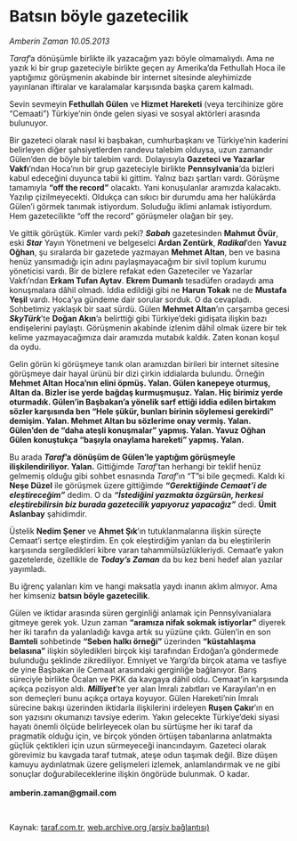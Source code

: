 # Batsın böyle gazetecilik

*Amberin Zaman 10.05.2013*

<div class="yazi"><p><i>Taraf</i>’a dönüşümle birlikte ilk yazacağım yazı böyle olmamalıydı. Ama ne yazık ki bir grup gazeteciyle birlikte geçen ay Amerika’da Fethullah Hoca ile yaptığımız görüşmenin akabinde bir internet sitesinde aleyhimizde yayınlanan iftiralar ve karalamalar karşısında başka çarem kalmadı.</p>
<p>Sevin sevmeyin <b>Fethullah Gülen</b> ve <b>Hizmet Hareketi</b> (veya tercihinize göre “Cemaati”) Türkiye’nin önde gelen siyasi ve sosyal aktörleri arasında bulunuyor.</p>
<p>Bir gazeteci olarak nasıl ki başbakan, cumhurbaşkanı ve Türkiye’nin kaderini belirleyen diğer şahsiyetlerden randevu talebim olduysa, uzun zamandır Gülen’den de böyle bir talebim vardı. Dolayısıyla <b>Gazeteci ve Yazarlar Vakfı</b>’ndan Hoca’nın bir grup gazeteciyle birlikte <b>Pennsylvania</b>’da bizleri kabul edeceğini duyunca tabii ki gittim. Yalnız bazı şartları vardı. Görüşme tamamıyla <b>“off the record”</b> olacaktı. Yani konuşulanlar aramızda kalacaktı. Yazılıp çizilmeyecekti. Oldukça can sıkıcı bir durumdu ama her halükârda Gülen’i görmek tanımak istiyordum. Soluduğu iklimi anlamak istiyordum. Hem gazetecilikte “off the record” görüşmeler olağan bir şey.</p>
<p>Ve gittik görüştük. Kimler vardı peki? <b><i>Sabah</i></b> gazetesinden <b>Mahmut Övür</b>, eski <b><i>Star</i></b> Yayın Yönetmeni ve belgeselci <b>Ardan Zentürk</b>, <b><i>Radikal</i></b>’den <b>Yavuz Oğhan</b>, şu sıralarda bir gazetede yazmayan <b>Mehmet Altan</b>, ben ve basına henüz yansımadığı için adını paylaşmayacağım bir sivil toplum kurumu yöneticisi vardı. Bir de bizlere refakat eden Gazeteciler ve Yazarlar Vakfı’ndan <b>Erkam Tufan Aytav</b>. <b>Ekrem Dumanlı</b> tesadüfen oradaydı ama konuşmalara dâhil olmadı. İddia edildiği gibi ne <b>Harun Tokak</b> ne de <b>Mustafa Yeşil</b> vardı. Hoca’ya gündeme dair sorular sorduk. O da cevapladı. Sohbetimiz yaklaşık bir saat sürdü. Gülen <b>Mehmet Altan</b>’ın çarşamba gecesi <b><i>SkyTürk</i></b>’te <b>Doğan Akın</b>’a belirttiği gibi Türkiye’deki gidişata ilişkin bazı endişelerini paylaştı. Görüşmenin akabinde izlenim dâhil olmak üzere bir tek kelime yazmayacağımıza dair aramızda mutabık kaldık. Zaten konan koşul da oydu.</p>
<p>Gelin görün ki görüşmeye tanık olan aramızdan birileri bir internet sitesine görüşmeye dair hayal ürünü bir dizi çirkin iddialarda bulundu. Örneğin <b>Mehmet Altan Hoca’nın elini öpmüş. Yalan. Gülen kanepeye oturmuş, Altan da. Bizler ise yerde bağdaş kurmuşmuşuz. Yalan. Hiç birimiz yerde oturmadık. Gülen’in Başbakan’a yönelik sarf ettiği iddia edilen birtakım sözler karşısında ben “Hele şükür, bunları birinin söylemesi gerekirdi” demişim. Yalan. Mehmet Altan bu sözlerime onay vermiş. Yalan. Gülen’den de “daha ateşli konuşmalar” yapmış. Yalan. Yavuz Oğhan Gülen konuştukça “başıyla onaylama hareketi” yapmış. Yalan.</b> </p>
<p>Bu arada <b><i>Taraf</i>’a dönüşüm de Gülen’le yaptığım görüşmeyle ilişkilendiriliyor. Yalan.</b> Gittiğimde <i>Taraf</i>’tan herhangi bir teklif henüz gelmemiş olduğu gibi sohbet esnasında <i>Taraf</i>’ın “T”si bile geçmedi. Kaldı ki <b>Neşe Düzel</b> ile görüşmek üzere gittiğimde <b><i>“Gerektiğinde Cemaat’i de eleştireceğim”</i></b> dedim. O da <b><i>“İstediğini yazmakta özgürsün, herkesi eleştirebilirsin biz burada gazetecilik yapıyoruz yapacağız”</i></b> dedi. <b>Ümit Aslanbay</b> şahidimdir.</p>
<p>Üstelik <b>Nedim Şener</b> ve <b>Ahmet Şık</b>’ın tutuklanmalarına ilişkin süreçte Cemaat’i sertçe eleştirdim. En çok eleştirdiğim yanları da bu eleştirilerin karşısında sergiledikleri kibre varan tahammülsüzlükleriydi. Cemaat’e yakın gazetelerde, özellikle de <b><i>Today’s Zaman</i></b> da bu kez beni hedef alan yazılar yayımladı. </p>
<p>Bu iğrenç yalanları kim ve hangi maksatla yaydı inanın aklım almıyor. Ama her kimseniz <b>batsın böyle gazetecilik</b>.</p>
<p>Gülen ve iktidar arasında süren gerginliği anlamak için Pennsylvanialara gitmeye gerek yok. Uzun zaman <b>“aramıza nifak sokmak istiyorlar”</b> diyerek her iki tarafın da yalanladığı kavga artık su yüzüne çıktı. Gülen’in en son <b>Bamteli</b> sohbetinde <b>“Seben halkı örneği”</b> üzerinden <b>“küstahlaşma belasına”</b> ilişkin söyledikleri birçok kişi tarafından Erdoğan’a göndermede bulunduğu şeklinde zikrediliyor. Emniyet ve Yargı’da birçok atama ve tasfiye de yine Başbakan ile Cemaat arasındaki gerginliğe bağlanıyor. Barış süreciyle birlikte Öcalan ve PKK da kavgaya dâhil oldu. Cemaat’in karşısında açıkça pozisyon aldı. <b><i>Milliyet</i></b>’te yer alan İmralı zabıtları ve Karayılan’ın en son demeçleri bunu açıkça ortaya koyuyor. Gülen Hareketi’nin İmralı sürecine bakışı üzerinden iktidarla ilişkilerini irdeleyen <b>Ruşen Çakır</b>’ın en son yazısını okumanızı tavsiye ederim. Yakın gelecekte Türkiye’deki siyasi hayatı önemli ölçüde belirleyecek olan bu sürtüşme her iki taraf da pragmatik olduğu için, ve birçok yönden örtüşen tabanlarına anlatmakta güçlük çektikleri için uzun sürmeyeceği inancındayım. Gazeteci olarak görevimiz bu kavgada taraf tutmak, ateşe odun taşımak değil. Bize düşen kamuyu aydınlatmak üzere gelişmeleri izlemek, anlamlandırmak ve ne gibi sonuçlar doğurabileceklerine ilişkin öngörüde bulunmak. O kadar.<br/><br/><b>amberin.zaman@gmail.com</b></p>
<p> </p>
</div>

Kaynak: [taraf.com.tr](http://www.taraf.com.tr:80/amberin-zaman/makale-batsin-boyle-gazetecilik.htm), [web.archive.org (arşiv bağlantısı)](http://web.archive.org/web/20130608080026/http://www.taraf.com.tr:80/amberin-zaman/makale-batsin-boyle-gazetecilik.htm)
